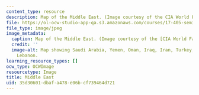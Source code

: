 ```yaml
---
content_type: resource
description: Map of the Middle East. (Image courtesy of the CIA World Factbook.)
file: https://ol-ocw-studio-app-qa.s3.amazonaws.com/courses/17-405-seminar-on-politics-and-conflict-in-the-middle-east-fall-2003/35d30601dbafa478e06bcf739464d721_17-405f03.jpg
file_type: image/jpeg
image_metadata:
  caption: Map of the Middle East. (Image courtesy of the [CIA World Factbook](https://www.cia.gov/library/publications/the-world-factbook/wfbExt/region_mde.html).)
  credit: ''
  image-alt: Map showing Saudi Arabia, Yemen, Oman, Iraq, Iran, Turkey, Egypt, Israel,
    Lebanon.
learning_resource_types: []
ocw_type: OCWImage
resourcetype: Image
title: Middle East
uid: 35d30601-dbaf-a478-e06b-cf739464d721
---
```

